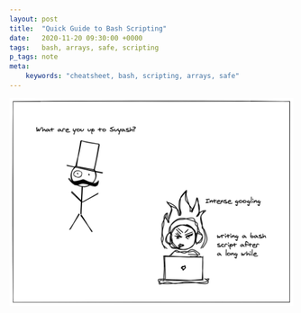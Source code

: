 ```yaml
---
layout: post
title:  "Quick Guide to Bash Scripting"
date:   2020-11-20 09:30:00 +0000
tags:   bash, arrays, safe, scripting
p_tags: note
meta:
    keywords: "cheatsheet, bash, scripting, arrays, safe"
---
```


<p align="center">
<img src="/assets/images/bash_googling.png"  title="Googling Bash"/>
</p>
